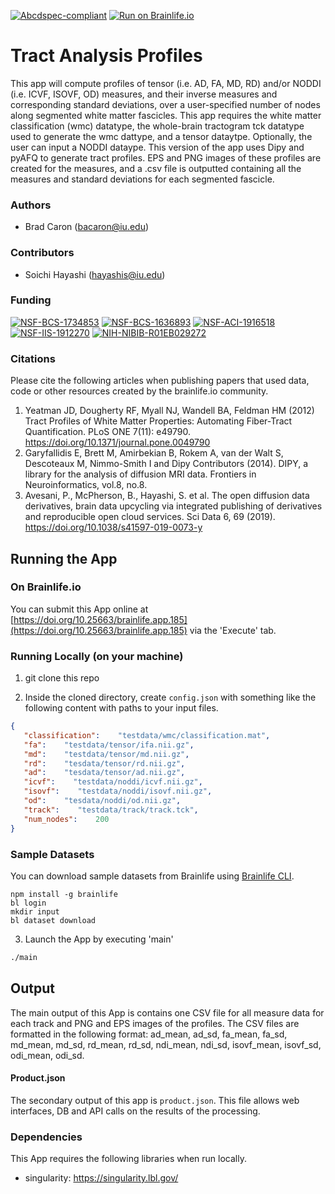 [![Abcdspec-compliant](https://img.shields.io/badge/ABCD_Spec-v1.1-green.svg)](https://github.com/brain-life/abcd-spec)
[![Run on Brainlife.io](https://img.shields.io/badge/Brainlife-brainlife.app.185-blue.svg)](https://doi.org/10.25663/brainlife.app.185)

# Tract Analysis Profiles 

This app will compute profiles of tensor (i.e. AD, FA, MD, RD) and/or NODDI (i.e. ICVF, ISOVF, OD) measures, and their inverse measures and corresponding standard deviations, over a user-specified number of nodes along segmented white matter fascicles. This app requires the white matter classification (wmc) datatype, the whole-brain tractogram tck datatype used to generate the wmc dattype, and a tensor dataytpe. Optionally, the user can input a NODDI dataype. This version of the app uses Dipy and pyAFQ to generate tract profiles. EPS and PNG images of these profiles are created for the measures, and a .csv file is outputted containing all the measures and standard deviations for each segmented fascicle. 

### Authors 

- Brad Caron (bacaron@iu.edu) 

### Contributors 

- Soichi Hayashi (hayashis@iu.edu) 

### Funding 

[![NSF-BCS-1734853](https://img.shields.io/badge/NSF_BCS-1734853-blue.svg)](https://nsf.gov/awardsearch/showAward?AWD_ID=1734853)
[![NSF-BCS-1636893](https://img.shields.io/badge/NSF_BCS-1636893-blue.svg)](https://nsf.gov/awardsearch/showAward?AWD_ID=1636893)
[![NSF-ACI-1916518](https://img.shields.io/badge/NSF_ACI-1916518-blue.svg)](https://nsf.gov/awardsearch/showAward?AWD_ID=1916518)
[![NSF-IIS-1912270](https://img.shields.io/badge/NSF_IIS-1912270-blue.svg)](https://nsf.gov/awardsearch/showAward?AWD_ID=1912270)
[![NIH-NIBIB-R01EB029272](https://img.shields.io/badge/NIH_NIBIB-R01EB029272-green.svg)](https://grantome.com/grant/NIH/R01-EB029272-01)

### Citations 

Please cite the following articles when publishing papers that used data, code or other resources created by the brainlife.io community. 

1. Yeatman JD, Dougherty RF, Myall NJ, Wandell BA, Feldman HM (2012) Tract Profiles of White Matter Properties: Automating Fiber-Tract Quantification. PLoS ONE 7(11): e49790. https://doi.org/10.1371/journal.pone.0049790
1. Garyfallidis E, Brett M, Amirbekian B, Rokem A, van der Walt S, Descoteaux M, Nimmo-Smith I and Dipy Contributors (2014). DIPY, a library for the analysis of diffusion MRI data. Frontiers in Neuroinformatics, vol.8, no.8.
1. Avesani, P., McPherson, B., Hayashi, S. et al. The open diffusion data derivatives, brain data upcycling via integrated publishing of derivatives and reproducible open cloud services. Sci Data 6, 69 (2019). https://doi.org/10.1038/s41597-019-0073-y

## Running the App 

### On Brainlife.io 

You can submit this App online at [https://doi.org/10.25663/brainlife.app.185](https://doi.org/10.25663/brainlife.app.185) via the 'Execute' tab. 

### Running Locally (on your machine) 

1. git clone this repo 

2. Inside the cloned directory, create `config.json` with something like the following content with paths to your input files. 

```json 
{
   "classification":    "testdata/wmc/classification.mat",
   "fa":    "testdata/tensor/ifa.nii.gz",
   "md":    "testdata/tensor/md.nii.gz",
   "rd":    "tesdata/tensor/rd.nii.gz",
   "ad":    "tesdata/tensor/ad.nii.gz",
   "icvf":    "testdata/noddi/icvf.nii.gz",
   "isovf":    "testdata/noddi/isovf.nii.gz",
   "od":    "tesdata/noddi/od.nii.gz",
   "track":    "testdata/track/track.tck",
   "num_nodes":    200
} 
``` 

### Sample Datasets 

You can download sample datasets from Brainlife using [Brainlife CLI](https://github.com/brain-life/cli). 

```
npm install -g brainlife 
bl login 
mkdir input 
bl dataset download 
``` 

3. Launch the App by executing 'main' 

```bash 
./main 
``` 

## Output 

The main output of this App is contains one CSV file for all measure data for each track and PNG and EPS images of the profiles. The CSV files are formatted in the following format: ad_mean, ad_sd, fa_mean, fa_sd, md_mean, md_sd, rd_mean, rd_sd, ndi_mean, ndi_sd, isovf_mean, isovf_sd, odi_mean, odi_sd.

#### Product.json 

The secondary output of this app is `product.json`. This file allows web interfaces, DB and API calls on the results of the processing. 

### Dependencies 

This App requires the following libraries when run locally. 

  - singularity: https://singularity.lbl.gov/
